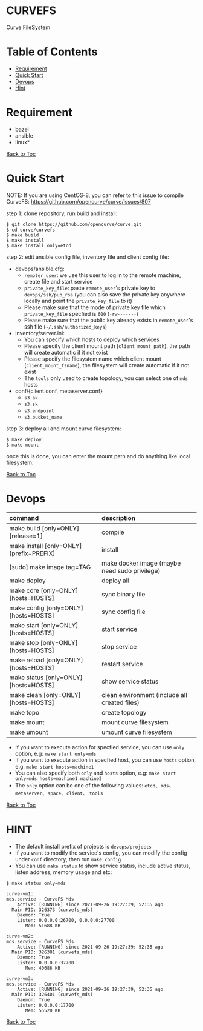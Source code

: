 CURVEFS
===

Curve FileSystem

Table of Contents
===
* [Requirement](#requirement)
* [Quick Start](#quick-start)
* [Devops](#devops)
* [Hint](#hint)

Requirement
===

* bazel
* ansible
* linux*

[Back to Toc](#table-of-contents)

Quick Start
===

NOTE: If you are using CentOS-8, you can refer to this issue to compile CurveFS: https://github.com/opencurve/curve/issues/807

step 1: clone repository, run build and install:

```
$ git clone https://github.com/opencurve/curve.git
$ cd curve/curvefs
$ make build
$ make install
$ make install only=etcd
```

step 2: edit ansible config file, inventory file and client config file:

* devops/ansible.cfg:
    * `remoter_user`: we use this user to log in to the remote machine, create file and start service
    * `private_key_file`: paste `remote_user`'s private key to `devops/ssh/pub_rsa` (you can also save the private key anywhere locally and point the `private_key_file` to it)
    * Please make sure that the mode of private key file which `private_key_file` specfied is `600` (`-rw-------`)
    * Please make sure that the public key already exists in `remote_user`'s ssh file (`~/.ssh/authorized_keys`)
* inventory/server.ini:
    * You can specify which hosts to deploy which services
    * Please specify the client mount path (`client_mount_path`), the path will create automatic if it not exist
    * Please specify the filesystem name which client mount (`client_mount_fsname`), the filesystem will create automatic if it not exist
    * The `tools` only used to create topology, you can select one of `mds` hosts
* conf/{client.conf, metaserver.conf}
    * `s3.ak`
    * `s3.sk`
    * `s3.endpoint`
    * `s3.bucket_name`

step 3: deploy all and mount curve filesystem:

```
$ make deploy
$ make mount
```

once this is done, you can enter the mount path and do anything like local filesystem.

[Back to Toc](#table-of-contents)

Devops
===

| command                                  | description                                   |
| :---                                     | :---                                          |
| make build [only=ONLY] [release=1]       | compile                                       |
| make install [only=ONLY] [prefix=PREFIX] | install                                       |
| [sudo] make image tag=TAG                | make docker image (maybe need sudo privilege) |
| make deploy                              | deploy all                                    |
| make core [only=ONLY] [hosts=HOSTS]      | sync binary file                              |
| make config [only=ONLY] [hosts=HOSTS]    | sync config file                              |
| make start [only=ONLY] [hosts=HOSTS]     | start service                                 |
| make stop [only=ONLY] [hosts=HOSTS]      | stop service                                  |
| make reload [only=ONLY] [hosts=HOSTS]    | restart service                               |
| make status [only=ONLY] [hosts=HOSTS]    | show service status                           |
| make clean [only=ONLY] [hosts=HOSTS]     | clean environment (include all created files) |
| make topo                                | create topology                               |
| make mount                               | mount curve filesystem                        |
| make umount                              | umount curve filesystem                       |


* If you want to execute action for specfied service, you can use `only` option, e.g: `make start only=mds`
* If you want to execute action in specfied host, you can use `hosts` option, e.g: `make start hosts=machine1`
* You can also specify both `only` and `hosts` option, e.g: `make start only=mds hosts=machine1:machine2`
* The `only` option can be one of the following values: `etcd`、`mds`、`metaserver`、`space`、`client`、 `tools`

[Back to Toc](#table-of-contents)

HINT
===

* The default install prefix of projects is `devops/projects`
* If you want to modify the service's config, you can modify the config under `conf` directory, then run `make config`
* You can use `make status` to show service status, include active status, listen address, memory usage and etc:

```
$ make status only=mds

curve-vm1:
mds.service - CurveFS Mds
    Active: [RUNNING] since 2021-09-26 19:27:39; 52:35 ago
  Main PID: 326373 (curvefs_mds)
    Daemon: True
    Listen: 0.0.0.0:26700, 0.0.0.0:27700
       Mem: 51688 KB

curve-vm2:
mds.service - CurveFS Mds
    Active: [RUNNING] since 2021-09-26 19:27:39; 52:35 ago
  Main PID: 326381 (curvefs_mds)
    Daemon: True
    Listen: 0.0.0.0:37700
       Mem: 40688 KB

curve-vm3:
mds.service - CurveFS Mds
    Active: [RUNNING] since 2021-09-26 19:27:39; 52:35 ago
  Main PID: 326401 (curvefs_mds)
    Daemon: True
    Listen: 0.0.0.0:17700
       Mem: 55520 KB
```

[Back to Toc](#table-of-contents)
